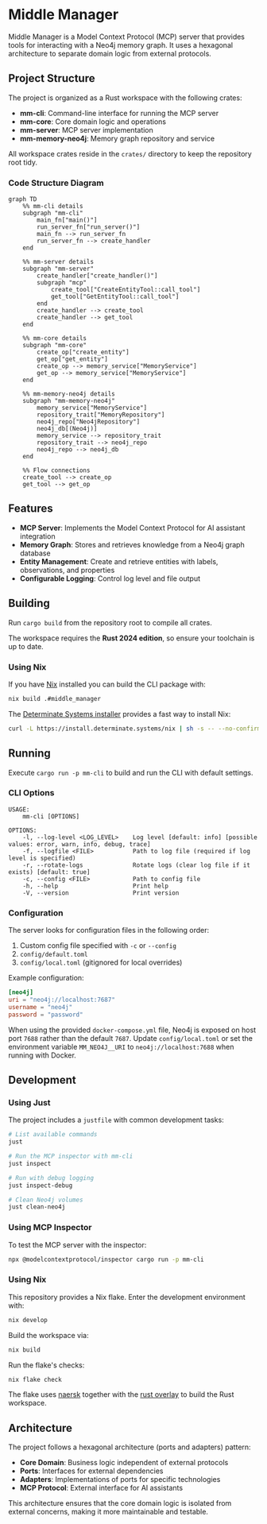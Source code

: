 # Middle Manager

Middle Manager is a Model Context Protocol (MCP) server that provides tools for interacting with a Neo4j memory graph. It uses a hexagonal architecture to separate domain logic from external protocols.

## Project Structure

The project is organized as a Rust workspace with the following crates:

- **mm-cli**: Command-line interface for running the MCP server
- **mm-core**: Core domain logic and operations
- **mm-server**: MCP server implementation
- **mm-memory-neo4j**: Memory graph repository and service

All workspace crates reside in the `crates/` directory to keep the repository root tidy.

### Code Structure Diagram

```mermaid
graph TD
    %% mm-cli details
    subgraph "mm-cli"
        main_fn["main()"]
        run_server_fn["run_server()"]
        main_fn --> run_server_fn
        run_server_fn --> create_handler
    end

    %% mm-server details
    subgraph "mm-server"
        create_handler["create_handler()"]
        subgraph "mcp"
            create_tool["CreateEntityTool::call_tool"]
            get_tool["GetEntityTool::call_tool"]
        end
        create_handler --> create_tool
        create_handler --> get_tool
    end

    %% mm-core details
    subgraph "mm-core"
        create_op["create_entity"]
        get_op["get_entity"]
        create_op --> memory_service["MemoryService"]
        get_op --> memory_service["MemoryService"]
    end

    %% mm-memory-neo4j details
    subgraph "mm-memory-neo4j"
        memory_service["MemoryService"]
        repository_trait["MemoryRepository"]
        neo4j_repo["Neo4jRepository"]
        neo4j_db[(Neo4j)]
        memory_service --> repository_trait
        repository_trait --> neo4j_repo
        neo4j_repo --> neo4j_db
    end

    %% Flow connections
    create_tool --> create_op
    get_tool --> get_op
```

## Features

- **MCP Server**: Implements the Model Context Protocol for AI assistant integration
- **Memory Graph**: Stores and retrieves knowledge from a Neo4j graph database
- **Entity Management**: Create and retrieve entities with labels, observations, and properties
- **Configurable Logging**: Control log level and file output

## Building

Run `cargo build` from the repository root to compile all crates.

The workspace requires the **Rust 2024 edition**, so ensure your toolchain is up to date.

### Using Nix

If you have [Nix](https://nixos.org/) installed you can build the CLI package with:

```bash
nix build .#middle_manager
```

The [Determinate Systems installer](https://install.determinate.systems/nix) provides a fast way to install Nix:

```bash
curl -L https://install.determinate.systems/nix | sh -s -- --no-confirm
```

## Running

Execute `cargo run -p mm-cli` to build and run the CLI with default settings.

### CLI Options

```
USAGE:
    mm-cli [OPTIONS]

OPTIONS:
    -l, --log-level <LOG_LEVEL>    Log level [default: info] [possible values: error, warn, info, debug, trace]
    -f, --logfile <FILE>           Path to log file (required if log level is specified)
    -r, --rotate-logs              Rotate logs (clear log file if it exists) [default: true]
    -c, --config <FILE>            Path to config file
    -h, --help                     Print help
    -V, --version                  Print version
```

### Configuration

The server looks for configuration files in the following order:
1. Custom config file specified with `-c` or `--config`
2. `config/default.toml`
3. `config/local.toml` (gitignored for local overrides)

Example configuration:

```toml
[neo4j]
uri = "neo4j://localhost:7687"
username = "neo4j"
password = "password"
```

When using the provided `docker-compose.yml` file, Neo4j is exposed on host
port `7688` rather than the default `7687`. Update `config/local.toml` or set
the environment variable `MM_NEO4J__URI` to `neo4j://localhost:7688` when
running with Docker.

## Development

### Using Just

The project includes a `justfile` with common development tasks:

```bash
# List available commands
just

# Run the MCP inspector with mm-cli
just inspect

# Run with debug logging
just inspect-debug

# Clean Neo4j volumes
just clean-neo4j
```

### Using MCP Inspector

To test the MCP server with the inspector:

```bash
npx @modelcontextprotocol/inspector cargo run -p mm-cli
```

### Using Nix

This repository provides a Nix flake. Enter the development environment with:

```bash
nix develop
```

Build the workspace via:

```bash
nix build
```

Run the flake's checks:

```bash
nix flake check
```

The flake uses [naersk](https://github.com/nix-community/naersk) together
with the [rust overlay](https://github.com/oxalica/rust-overlay) to build the
Rust workspace.

## Architecture

The project follows a hexagonal architecture (ports and adapters) pattern:

- **Core Domain**: Business logic independent of external protocols
- **Ports**: Interfaces for external dependencies
- **Adapters**: Implementations of ports for specific technologies
- **MCP Protocol**: External interface for AI assistants

This architecture ensures that the core domain logic is isolated from external concerns, making it more maintainable and testable.
